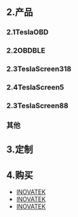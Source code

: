 ## 2.产品

### 2.1TeslaOBD

### 2.2OBDBLE

### 2.3TeslaScreen318

### 2.4TeslaScreen5

### 2.3TeslaScreen88


### 其他

## 3.定制

## 4.购买

- [INOVATEK](http://www.inovatek.cn/)
- [INOVATEK](http://www.inovatek.cn/)
- [INOVATEK](http://www.inovatek.cn/)
